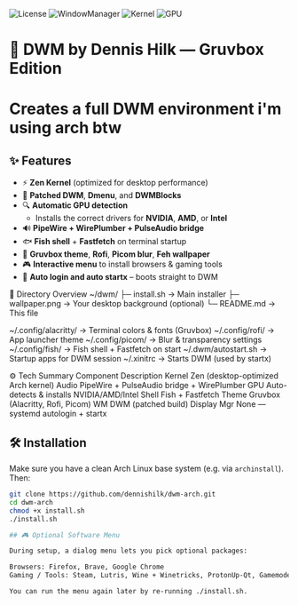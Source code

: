![License](https://img.shields.io/badge/License-MIT-blue)
![WindowManager](https://img.shields.io/badge/WM-DWM-blue)
![Kernel](https://img.shields.io/badge/Kernel-Zen%20(Liquorix)-brightgreen)
![GPU](https://img.shields.io/badge/GPU-NVIDIA%20%7C%20AMD-orange)
# 🧱 DWM by Dennis Hilk — Gruvbox Edition 
# Creates a full DWM environment i'm using arch btw

## ✨ Features

- ⚡ **Zen Kernel** (optimized for desktop performance)
- 🧩 **Patched DWM**, **Dmenu**, and **DWMBlocks**
- 🔍 **Automatic GPU detection**
  - Installs the correct drivers for **NVIDIA**, **AMD**, or **Intel**
- 🔊 **PipeWire + WirePlumber + PulseAudio bridge**
- 🐟 **Fish shell** + **Fastfetch** on terminal startup
- 🎨 **Gruvbox theme**, **Rofi**, **Picom blur**, **Feh wallpaper**
- 🎮 **Interactive menu** to install browsers & gaming tools
- 🚀 **Auto login and auto startx** – boots straight to DWM

📁 Directory Overview
~/dwm/
 ├─ install.sh           → Main installer
 ├─ wallpaper.png        → Your desktop background (optional)
 └─ README.md            → This file

~/.config/alacritty/     → Terminal colors & fonts (Gruvbox)
~/.config/rofi/          → App launcher theme
~/.config/picom/         → Blur & transparency settings
~/.config/fish/          → Fish shell + Fastfetch on start
~/.dwm/autostart.sh      → Startup apps for DWM session
~/.xinitrc               → Starts DWM (used by startx)


⚙️ Tech Summary
Component	Description
Kernel	Zen (desktop-optimized Arch kernel)
Audio	PipeWire + PulseAudio bridge + WirePlumber
GPU	Auto-detects & installs NVIDIA/AMD/Intel
Shell	Fish + Fastfetch
Theme	Gruvbox (Alacritty, Rofi, Picom)
WM	DWM (patched build)
Display Mgr	None — systemd autologin + startx




## 🛠️ Installation

Make sure you have a clean Arch Linux base system (e.g. via `archinstall`).  
Then:

```bash
git clone https://github.com/dennishilk/dwm-arch.git
cd dwm-arch
chmod +x install.sh
./install.sh

## 🎮 Optional Software Menu

During setup, a dialog menu lets you pick optional packages:

Browsers: Firefox, Brave, Google Chrome
Gaming / Tools: Steam, Lutris, Wine + Winetricks, ProtonUp-Qt, Gamemode, Heroic, Vulkan Tools, OBS Studio, MangoHud

You can run the menu again later by re-running ./install.sh.

